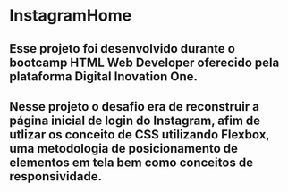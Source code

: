 # InstagramHome
   ## Esse projeto foi desenvolvido durante o bootcamp HTML Web Developer oferecido pela plataforma Digital Inovation One.
    
   ## Nesse projeto  o desafio era de reconstruir a página inicial de login do Instagram, afim de utlizar os conceito de CSS utilizando Flexbox, uma metodologia de posicionamento de elementos em tela bem como conceitos de responsividade.
